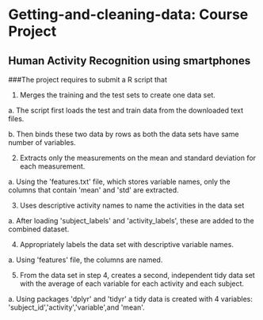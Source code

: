 # Getting-and-cleaning-data: Course Project
## Human Activity Recognition using smartphones
###The project requires to submit a R script that
1. Merges the training and the test sets to create one data set.

  a. The script first loads the test and train data from the downloaded text files.
  
  b. Then binds these two data by rows as both the data sets have same number of variables.
  
2. Extracts only the measurements on the mean and standard deviation for each measurement. 

  a. Using the 'features.txt' file, which stores variable names, only the columns that contain 'mean' and 'std' are extracted.
  
3. Uses descriptive activity names to name the activities in the data set
  
  a. After loading 'subject_labels' and 'activity_labels', these are added to the combined dataset.
  
4. Appropriately labels the data set with descriptive variable names. 

  a. Using 'features' file, the columns are named.
  
5. From the data set in step 4, creates a second, independent tidy data set 
with the average of each variable for each activity and each subject.

  a. Using packages 'dplyr' and 'tidyr' a tidy data is created with 4 variables: 'subject_id','activity','variable',and 'mean'.
